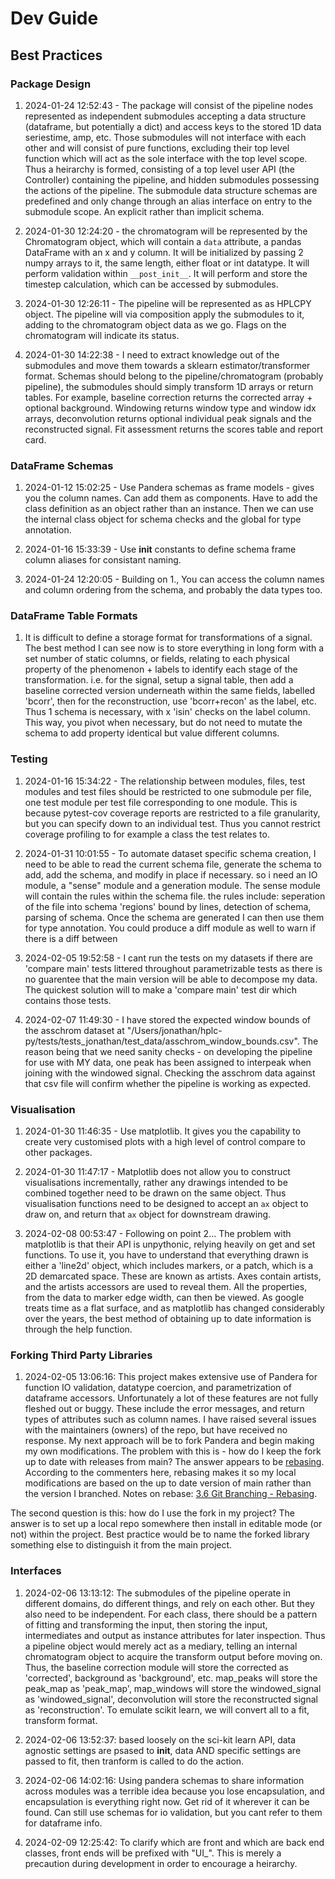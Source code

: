 
# Dev Guide

## Best Practices

### Package Design

1. 2024-01-24 12:52:43 - The package will consist of the pipeline nodes represented as independent submodules accepting a data structure (dataframe, but potentially a dict) and access keys to the stored 1D data seriestime, amp, etc. Those submodules will not interface with each other and will consist of pure functions, excluding their top level function which will act as the sole interface with the top level scope. Thus a heirarchy is formed, consisting of a top level user API (the Controller) containing the pipeline, and hidden submodules possessing the actions of the pipeline. The submodule data structure schemas are predefined and only change through an alias interface on entry to the submodule scope. An explicit rather than implicit schema.

2. 2024-01-30 12:24:20 - the chromatogram will be represented by the Chromatogram object, which will contain a `data` attribute, a pandas DataFrame with an x and y column. It will be initialized by passing 2 numpy arrays to it, the same length, either float or int datatype. It will perform validation within `__post_init__`. It will perform and store the timestep calculation, which can be accessed by submodules.

3. 2024-01-30 12:26:11 - The pipeline will be represented as as HPLCPY object. The pipeline will via composition apply the submodules to it, adding to the chromatogram object data as we go. Flags on the chromatogram will indicate its status.

4. 2024-01-30 14:22:38 - I need to extract knowledge out of the submodules and move them towards a sklearn estimator/transformer format. Schemas should belong to the pipeline/chromatogram (probably pipeline), the submodules should simply transform 1D arrays or return tables. For example, baseline correction returns the corrected array + optional background. Windowing returns window type and window idx arrays, deconvolution returns optional individual peak signals and the reconstructed signal. Fit assessment returns the scores table and report card.

### DataFrame Schemas

1. 2024-01-12 15:02:25 - Use Pandera schemas as frame models - gives you the column names. Can add them as components. Have to add the class definition as an object rather than an instance. Then we can use the internal class object for schema checks and the global for type annotation.


2. 2024-01-16 15:33:39 - Use __init__ constants to define schema frame column aliases for consistant naming.

3. 2024-01-24 12:20:05 - Building on 1., You can access the column names and column ordering from the schema, and probably the data types too.

### DataFrame Table Formats

1. It is difficult to define a storage format for transformations of a signal. The best method I can see now is to store everything in long form with a set number of static columns, or fields, relating to each physical property of the phenomenon + labels to identify each stage of the transformation. i.e. for the signal, setup a signal table, then add a baseline corrected version underneath within the same fields, labelled 'bcorr', then for the reconstruction, use 'bcorr+recon' as the label, etc. Thus 1 schema is necessary, with x 'isin' checks on the label column. This way, you pivot when necessary, but do not need to mutate the schema to add property identical but value different columns.

### Testing

1. 2024-01-16 15:34:22 - The relationship between modules, files, test modules and test files should be restricted to one submodule per file, one test module per test file corresponding to one module. This is because pytest-cov coverage reports are restricted to a file granularity, but you can specify down to an individual test. Thus you cannot restrict coverage profiling to for example a class the test relates to.

2. 2024-01-31 10:01:55 - To automate dataset specific schema creation, I need to be able to read the current schema file, generate the schema to add, add the schema, and modify in place if necessary. so i need an IO module, a "sense" module and a generation module. The sense module will contain the rules within the schema file. the rules include: seperation of the file into schema 'regions' bound by lines, detection of schema, parsing of schema. Once the schema are generated I can then use them for type annotation. You could produce a diff module as well to warn if there is a diff between

3. 2024-02-05 19:52:58 - I cant run the tests on my datasets if there are 'compare main' tests littered throughout parametrizable tests as there is no guarentee that the main version will be able to decompose my data. The quickest solution will to make a 'compare main' test dir which contains those tests.

4. 2024-02-07 11:49:30 - I have stored the expected window bounds of the asschrom dataset at "/Users/jonathan/hplc-py/tests/tests_jonathan/test_data/asschrom_window_bounds.csv". The reason being that we need sanity checks - on developing the pipeline for use with MY data, one peak has been assigned to interpeak when joining with the windowed signal. Checking the asschrom data against that csv file will confirm whether the pipeline is working as expected.

### Visualisation

1. 2024-01-30 11:46:35 - Use matplotlib. It gives you the capability to create very customised plots with a high level of control compare to other packages.

2. 2024-01-30 11:47:17 - Matplotlib does not allow you to construct visualisations incrementally, rather any drawings intended to be combined together need to be drawn on the same object. Thus visualisation functions need to be designed to accept an `ax` object to draw on, and return that `ax` object for downstream drawing.

3. 2024-02-08 00:53:47 - Following on point 2... The problem with matplotlib is that their API is unpythonic, relying heavily on get and set functions. To use it, you have to understand that everything drawn is either a 'line2d' object, which includes markers, or a patch, which is a 2D demarcated space. These are known as artists. Axes contain artists, and the artists accessors are used to reveal them. All the properties, from the data to marker edge width, can then be viewed. As google treats time as a flat surface, and as matplotlib has changed considerably over the years, the best method of obtaining up to date information is through the help function.

### Forking Third Party Libraries

1. 2024-02-05 13:06:16: This project makes extensive use of Pandera for function IO validation, datatype coercion, and parametrization of dataframe accessors. Unfortunately a lot of these features are not fully fleshed out or buggy. These include the error messages, and return types of attributes such as column names. I have raised several issues with the maintainers (owners) of the repo, but have received no response. My next approach will be to fork Pandera and begin making my own modifications. The problem with this is - how do I keep the fork up to date with releases from main? The answer appears to be [rebasing](https://www.reddit.com/r/git/comments/z01ejf/keeping_a_fork_updated_best_practices/). According to the commenters here, rebasing makes it so my local modifications are based on the up to date version of main rather than the version I branched. Notes on rebase: [3.6 Git Branching - Rebasing](https://git-scm.com/book/en/v2/Git-Branching-Rebasing). 

The second question is this: how do I use the fork in my project? The answer is to set up a local repo somewhere then install in editable mode (or not) within the project. Best practice would be to name the forked library something else to distinguish it from the main project.

### Interfaces

1. 2024-02-06 13:13:12: The submodules of the pipeline operate in different domains, do different things, and rely on each other. But they also need to be independent. For each class, there should be a pattern of fitting and transforming the input, then storing the input, intermediates and output as instance attributes for later inspection. Thus a pipeline object would merely act as a mediary, telling an internal chromatogram object to acquire the transform output before moving on. Thus, the baseline correction module will store the corrected as 'corrected', background as 'background', etc. map_peaks will store the peak_map as 'peak_map', map_windows will store the windowed_signal as 'windowed_signal', deconvolution will store the reconstructed signal as 'reconstruction'. To emulate scikit learn, we will convert all to a fit, transform format.

2. 2024-02-06 13:52:37: based loosely on the sci-kit learn API, data agnostic settings are psased to __init__, data AND specific settings are passed to fit, then tranform is called to do the action.
3. 2024-02-06 14:02:16: Using pandera schemas to share information across modules was a terrible idea because you lose encapsulation, and encapsulation is everything right now. Get rid of it wherever it can be found. Can still use schemas for io validation, but you cant refer to them for dataframe info.

4. 2024-02-09 12:25:42: To clarify which are front and which are back end classes, front ends will be prefixed with "UI_". This is merely a precaution during development in order to encourage a heirarchy.